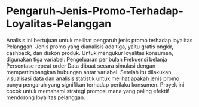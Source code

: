# Pengaruh-Jenis-Promo-Terhadap-Loyalitas-Pelanggan
Analisis ini bertujuan untuk melihat pengaruh jenis promo terhadap loyalitas Pelanggan. Jenis promo yang dianalisis ada tiga, yaitu gratis ongkir, cashback, dan diskon produk.
Untuk mengukur loyalitas konsumen, digunakan tiga variabel:
Pengeluaran per bulan
Frekuensi belanja
Persentase repeat order
Data dibuat secara simulasi dengan mempertimbangkan hubungan antar variabel. Setelah itu dilakukan visualisasi data dan analisis statistik untuk melihat apakah jenis promo punya pengaruh yang signifikan terhadap perilaku konsumen.
Proyek ini cocok untuk memahami strategi promosi mana yang paling efektif mendorong loyalitas pelanggan.
